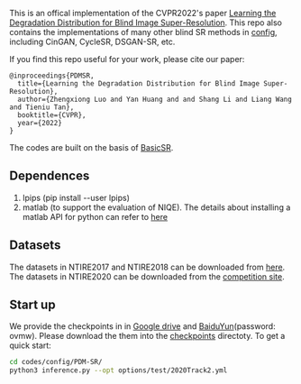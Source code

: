 This is an offical implementation of the CVPR2022's paper [Learning the Degradation Distribution for Blind Image Super-Resolution](https://arxiv.org/abs/2203.04962). This repo also contains the implementations of many other blind SR methods in [config](codes/config/), including CinGAN, CycleSR, DSGAN-SR, etc.

If you find this repo useful for your work, please cite our paper:
```
@inproceedings{PDMSR,
  title={Learning the Degradation Distribution for Blind Image Super-Resolution},
  author={Zhengxiong Luo and Yan Huang and and Shang Li and Liang Wang and Tieniu Tan},
  booktitle={CVPR},
  year={2022}
}
```

The codes are built on the basis of [BasicSR](https://github.com/xinntao/BasicSR).

## Dependences
1. lpips (pip install --user lpips)
2. matlab (to support the evaluation of NIQE). The details about installing a matlab API for python can refer to [here](https://ww2.mathworks.cn/help/matlab/matlab_external/install-the-matlab-engine-for-python.html)

## Datasets
The datasets in NTIRE2017 and NTIRE2018 can be downloaded from [here](https://data.vision.ee.ethz.ch/cvl/DIV2K/). The datasets in NTIRE2020 can be downloaded from the [competition site](https://competitions.codalab.org/competitions/22220).

## Start up
We provide the checkpoints in in [Google drive](https://drive.google.com/drive/folders/1bVMGaGF7yLyQhM0xmRVMD2SolOtgLvxO?usp=sharing) and [BaiduYun](https://pan.baidu.com/s/1BcYcX0yCS-3-6XqT4BgYAQ?pwd=ovmw)(password: ovmw). Please download the them into the [checkpoints](checkpoints/) directoty. To get a quick start:

```bash
cd codes/config/PDM-SR/
python3 inference.py --opt options/test/2020Track2.yml
```